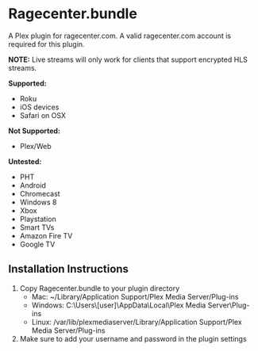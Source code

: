 Ragecenter.bundle
==================

A Plex plugin for ragecenter.com. A valid ragecenter.com account is required for this plugin.

**NOTE:** Live streams will only work for clients that support encrypted HLS streams.

**Supported:**
* Roku
* iOS devices
* Safari on OSX

**Not Supported:**
* Plex/Web

**Untested:**
* PHT
* Android
* Chromecast
* Windows 8
* Xbox
* Playstation
* Smart TVs
* Amazon Fire TV
* Google TV


Installation Instructions
-------------------------
1.  Copy Ragecenter.bundle to your plugin directory
    * Mac: ~/Library/Application Support/Plex Media Server/Plug-ins
    * Windows: C:\Users\\[user]\AppData\Local\Plex Media Server\Plug-ins
    * Linux: /var/lib/plexmediaserver/Library/Application Support/Plex Media Server/Plug-ins
2.  Make sure to add your username and password in the plugin settings
